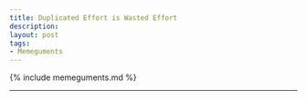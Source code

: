 ```yaml
---
title: Duplicated Effort is Wasted Effort
description:
layout: post
tags:
- Memeguments
---
```


{% include memeguments.md %}

---

<!-- Education is repetition. -->

<!-- Having X done again by someone you trust matters. -->

